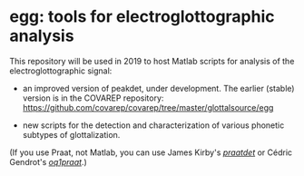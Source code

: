 egg: tools for electroglottographic analysis
=============

This repository will be used in 2019 to host Matlab scripts for analysis of the electroglottographic signal:

* an improved version of peakdet, under development. The earlier (stable) version is in the COVAREP repository: https://github.com/covarep/covarep/tree/master/glottalsource/egg

* new scripts for the detection and characterization of various phonetic subtypes of glottalization.

(If you use Praat, not Matlab, you can use James Kirby's [*praatdet*](https://github.com/kirbyj/praatdet) or Cédric Gendrot's [*oq1praat*](http://voiceresearch.free.fr/egg/#downloads).)
